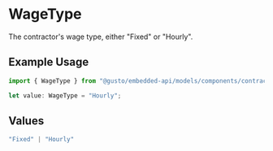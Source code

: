 # WageType

The contractor's wage type, either "Fixed" or "Hourly".

## Example Usage

```typescript
import { WageType } from "@gusto/embedded-api/models/components/contractor.js";

let value: WageType = "Hourly";
```

## Values

```typescript
"Fixed" | "Hourly"
```